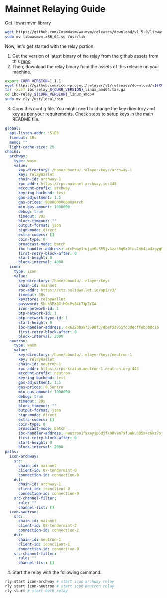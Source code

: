 # Mainnet Relaying Guide

Get libwasmvm library

```sh
wget https://github.com/CosmWasm/wasmvm/releases/download/v1.5.0/libwasmvm.x86_64.so
sudo mv libwasmvm.x86_64.so /usr/lib
```

Now, let's get started with the relay portion.

1. Get the version of latest binary of the relay from the github assets from this [repo](https://github.com/icon-project/relayer/v2)
2. Then, download the relay binary from the assets of this release on your machine.

```sh
export CURR_VERSION=1.1.1
wget https://github.com/icon-project/relayer/v2/releases/download/v${CURR_VERSION}/ibc-relay_${CURR_VERSION}_linux_amd64.tar.gz
tar -xvzf ibc-relay_${CURR_VERSION}_linux_amd64.tar.gz
cd ibc-relay_${CURR_VERSION}_linux_amd64
sudo mv rly /usr/local/bin
```

3. Copy this config file. You might need to change the key directory and key as per your requirements. Check steps to setup keys in the main README file.

```yaml
global:
  api-listen-addr: :5183
  timeout: 10s
  memo: ""
  light-cache-size: 20
chains:
  archway:
    type: wasm
    value:
      key-directory: /home/ubuntu/.relayer/keys/archway-1
      key: relayWallet
      chain-id: archway-1
      rpc-addr: https://rpc.mainnet.archway.io:443
      account-prefix: archway
      keyring-backend: test
      gas-adjustment: 1.5
      gas-prices: 900000000000aarch
      min-gas-amount: 1000000
      debug: true
      timeout: 20s
      block-timeout: ""
      output-format: json
      sign-mode: direct
      extra-codecs: []
      coin-type: 0
      broadcast-mode: batch
      ibc-handler-address: archway1rujqm6c555jv4zaa6q0x0fcc7mk4ca4zgyg9gt3xhzzw0933g63qk4v0zl
      first-retry-block-after: 0
      start-height: 0
      block-interval: 4000
  icon:
    type: icon
    value:
      key-directory: /home/ubuntu/.relayer/keys
      chain-id: mainnet
      rpc-addr: https://ctz.solidwallet.io/api/v3/
      timeout: 30s
      keystore: relayWallet
      password: SkLb3PX8GiHOsMy84L73pZYXA
      icon-network-id: 1
      btp-network-id: 1
      btp-network-type-id: 1
      start-height: 0
      ibc-handler-address: cx622bbab73698f37dbef53955fd3decffeb0b0c16
      first-retry-block-after: 0
      block-interval: 2000
  neutron:
    type: wasm
    value:
      key-directory: /home/ubuntu/.relayer/keys/neutron-1
      key: relayWallet
      chain-id: neutron-1
      rpc-addr: https://rpc-kralum.neutron-1.neutron.org:443
      account-prefix: neutron
      keyring-backend: test
      gas-adjustment: 1.5
      gas-prices: 0.5untrn
      min-gas-amount: 1000000
      debug: true
      timeout: 20s
      block-timeout: ""
      output-format: json
      sign-mode: direct
      extra-codecs: []
      coin-type: 0
      broadcast-mode: batch
      ibc-handler-address: neutron1fsxayjp6djfk00v9m79fuuku885a4c6kz7sj9wn0yw0wv4luntmq00rty5
      first-retry-block-after: 0
      start-height: 0
      block-interval: 2000
paths:
  icon-archway:
    src:
      chain-id: mainnet
      client-id: 07-tendermint-0
      connection-id: connection-0
    dst:
      chain-id: archway-1
      client-id: iconclient-0
      connection-id: connection-0
    src-channel-filter:
      rule: ""
      channel-list: []
  icon-neutron:
    src:
      chain-id: mainnet
      client-id: 07-tendermint-2
      connection-id: connection-2
    dst:
      chain-id: neutron-1
      client-id: iconclient-1
      connection-id: connection-0
    src-channel-filter:
      rule: ""
      channel-list: []
```

4. Start the relay with the following command.

```sh
rly start icon-archway # start icon-archway relay
rly start icon-neutron # start icon-neutron relay
rly start # start both relay
```
